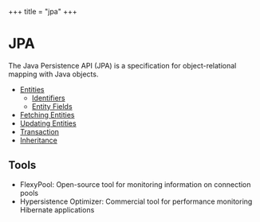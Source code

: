 +++
title = "jpa"
+++

# JPA

The Java Persistence API (JPA) is a specification for object-relational mapping with Java objects.

- [Entities](./entities)
  - [Identifiers](./identifiers)
  - [Entity Fields](./fields)
- [Fetching Entities](./fetching)
- [Updating Entities](./updates)
- [Transaction](./transaction)
- [Inheritance](./inheritance)

## Tools

- FlexyPool: Open-source tool for monitoring information on connection pools
- Hypersistence Optimizer: Commercial tool for performance monitoring Hibernate applications
